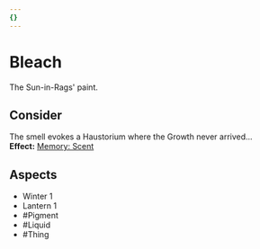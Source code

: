 ```yaml
---
{}
---
```

# Bleach
The Sun-in-Rags' paint.	
## Consider
The smell evokes a Haustorium where the Growth never arrived...	<br>
**Effect:** [Memory: Scent](https://uadaf.theevilroot.xyz/rowenarium/element/mem.scent)
## Aspects
- Winter 1
- Lantern 1
- #Pigment 
- #Liquid 
- #Thing